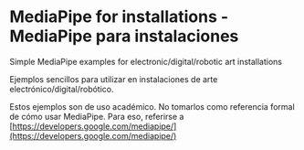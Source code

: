 # MediaPipe for installations - MediaPipe para instalaciones
Simple MediaPipe examples for electronic/digital/robotic art installations

Ejemplos sencillos para utilizar en instalaciones de arte electrónico/digital/robótico.

Estos ejemplos son de uso académico. No tomarlos como referencia formal de cómo usar MediaPipe. Para eso, referirse a [https://developers.google.com/mediapipe/](https://developers.google.com/mediapipe/)